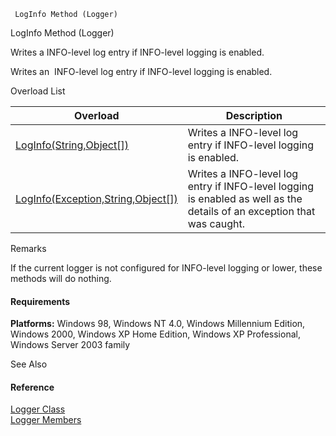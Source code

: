 ﻿     LogInfo Method (Logger)                                                   

LogInfo Method (Logger)

Writes a INFO-level log entry if INFO-level logging is enabled.

Writes an  INFO-level log entry if INFO-level logging is enabled.

Overload List

| Overload | Description |
| --- | --- |
| [LogInfo(String,Object\[\])](FChoice.Common~FChoice.Common.Logger~LogInfo(String,Object[]).md) | Writes a INFO-level log entry if INFO-level logging is enabled.   |
| [LogInfo(Exception,String,Object\[\])](FChoice.Common~FChoice.Common.Logger~LogInfo(Exception,String,Object[]).md) | Writes a INFO-level log entry if INFO-level logging is enabled as well as the details of an exception that was caught.   |

Remarks

If the current logger is not configured for INFO-level logging or lower, these methods will do nothing.

#### Requirements

**Platforms:** Windows 98, Windows NT 4.0, Windows Millennium Edition, Windows 2000, Windows XP Home Edition, Windows XP Professional, Windows Server 2003 family

See Also

#### Reference

[Logger Class](FChoice.Common~FChoice.Common.Logger.md)  
[Logger Members](FChoice.Common~FChoice.Common.Logger_members.md)